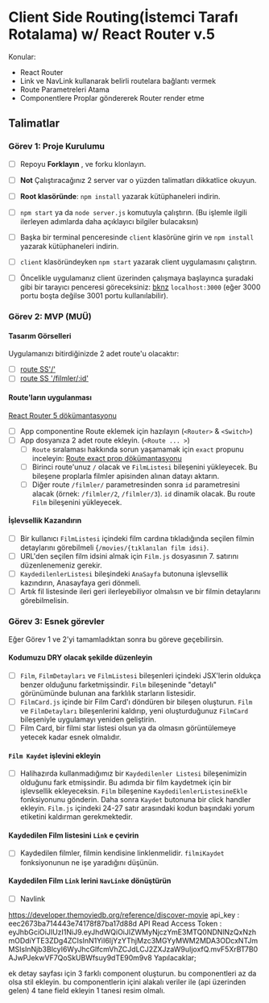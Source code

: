 # Client Side Routing(İstemci Tarafı Rotalama) w/ React Router v.5

Konular:

* React Router
* Link ve NavLink kullanarak belirli routelara bağlantı vermek
* Route Parametreleri Atama
* Componentlere Proplar göndererek Router render etme

## Talimatlar

### Görev 1: Proje Kurulumu

* [ ] Repoyu **Forklayın** , ve forku klonlayın.
* [ ] **Not** Çalıştıracağınız 2 server var o yüzden talimatları dikkatlice okuyun.
* [ ] **Root klasöründe**: `npm install` yazarak kütüphaneleri indirin.
* [ ] `npm start` ya da `node server.js` komutuyla çalıştırın. (Bu işlemle ilgili ilerleyen adımlarda daha açıklayıcı bilgiler bulacaksın)
* [ ] Başka bir terminal penceresinde `client` klasörüne girin ve `npm install` yazarak kütüphaneleri indirin.
* [ ] `client` klasöründeyken `npm start` yazarak client uygulamasını çalıştırın.

* [ ] Öncelikle uygulamanız client üzerinden çalışmaya başlayınca şuradaki gibi bir tarayıcı penceresi göreceksiniz:  [bknz](./Assets/filmler-anasayfa.png) `localhost:3000` (eğer 3000 portu boşta değilse 3001 portu kullanılabilir).

### Görev 2: MVP (MUÜ)

#### Tasarım Görselleri

Uygulamanızı bitirdiğinizde 2 adet route'u olacaktır:

* [ ] [route SS'/'](./Assets/ilk-route.png)
* [ ] [route SS '/filmler/:id'](./Assets/ikinci-route.png)

#### Route'ların uygulanması

[React Router 5 dökümantasyonu](https://v5.reactrouter.com/web/guides/quick-start)

* [ ] App componentine Route eklemek için hazılayın (`<Router>` & `<Switch>`)
* [ ] App dosyanıza 2 adet route ekleyin. (`<Route ... >`)
  * [ ] `Route` sıralaması hakkında sorun yaşamamak için `exact` propunu inceleyin: [Route exact prop dökümantasyonu](https://v5.reactrouter.com/web/api/Route/exact-bool)  
  * [ ] Birinci route'unuz `/` olacak ve `FilmListesi` bileşenini yükleyecek. Bu bileşene proplarla filmler apisinden alınan datayı aktarın.
  * [ ] Diğer route `/filmler/` parametresinden sonra `id` parametresini alacak (örnek: `/filmler/2`, `/filmler/3`). `id` dinamik olacak. Bu route `Film` bileşenini yükleyecek.

#### İşlevsellik Kazandırın

* [ ] Bir kullanıcı `FilmListesi` içindeki film cardına tıkladığında seçilen filmin detaylarını görebilmeli {`/movies/{tıklanılan film idsi}`.
* [ ] URL'den seçilen film idsini almak için `Film.js` dosyasının 7. satırını düzenlenemeniz gerekir.
* [ ] `KaydedilenlerListesi` bileşindeki `AnaSayfa` butonuna işlevsellik kazındırın, Anasayfaya geri dönmeli.
* [ ] Artık fil listesinde ileri geri ilerleyebiliyor olmalısın ve bir filmin detaylarını görebilmelisin.

### Görev 3: Esnek görevler

Eğer Görev 1 ve 2'yi tamamladıktan sonra bu göreve geçebilirsin.

#### Kodumuzu DRY olacak şekilde düzenleyin

* [ ] `Film`, `FilmDetayları` ve `FilmListesi` bileşenleri içindeki JSX'lerin oldukça benzer olduğunu farketmişsindir. `Film` bileşeninde "detaylı" görünümünde bulunan ana farklılık starların listesidir.
* [ ] `FilmCard.js` içinde bir Film Card'ı döndüren bir bileşen oluşturun. `Film` ve `FilmDetayları` bileşenlerini kaldırıp, yeni oluşturduğunuz `FilmCard` bileşeniyle uygulamayı yeniden geliştirin.
* [ ] Film Card, bir filmi star listesi olsun ya da olmasın görüntülemeye yetecek kadar esnek olmalıdır.

#### `Film Kaydet` işlevini ekleyin

* [ ] Halihazırda kullanmadığımız bir `Kaydedilenler Listesi` bileşenimizin olduğunu fark etmişsindir. Bu adımda bir film kaydetmek için bir işlevsellik ekleyeceksin. `Film` bileşenine `KaydedilenlerListesineEkle` fonksiyonunu gönderin. Daha sonra `Kaydet` butonuna bir click handler ekleyin. `Film.js` içindeki 24-27 satır arasındaki kodun başındaki yorum etiketini kaldırman gerekmektedir.

#### Kaydedilen Film listesini `Link` e çevirin

* [ ] Kaydedilen filmler, filmin kendisine linklenmelidir. `filmiKaydet` fonksiyonunun ne işe yaradığını düşünün.

#### Kaydedilen Film `Link` lerini `NavLink`e dönüştürün

* [ ] Navlink



https://developer.themoviedb.org/reference/discover-movie
api_key : eec2673ba714443e74178f87ba17d88d
API Read Access Token : eyJhbGciOiJIUzI1NiJ9.eyJhdWQiOiJlZWMyNjczYmE3MTQ0NDNlNzQxNzhmODdiYTE3ZDg4ZCIsInN1YiI6IjYzYThjMzc3MGYyMWM2MDA3ODcxNTJmMSIsInNjb3BlcyI6WyJhcGlfcmVhZCJdLCJ2ZXJzaW9uIjoxfQ.mvF5XrBT7B0AJwPJekwVF7QoSkUBWfsuy9dTE90m9v8
Yapılacaklar;

ek detay sayfası için 3 farklı component oluşturun.
bu componentleri az da olsa stil ekleyin.
bu componentlerin içini alakalı veriler ile (api üzerinden gelen) 4 tane field ekleyin 1 tanesi resim olmalı.